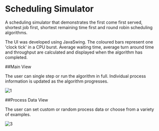 # Scheduling Simulator

A scheduling simulator that demonstrates the first come first served, shortest job first, shortest remaining time first and
round robin scheduling algorithms. 

The UI was developed using JavaSwing. The coloured bars represent one 'clock tick' in a CPU burst.
Average waiting time, average turn around time and throughput are calculated and displayed when the 
algorithm has completed.

##Main View

The user can single step or run the algorithm in full. Individual process information is updated as the algorithm progresses.

![1](https://user-images.githubusercontent.com/77460587/213622148-38c92e39-2ec1-4f51-a2e4-bb0eb49ebb41.png)

##Process Data View

The user can set custom or random process data or choose from a variety of examples.

![3](https://user-images.githubusercontent.com/77460587/213626224-d0c82be3-95a1-4f26-af6d-bee5c86fbf6a.png)

